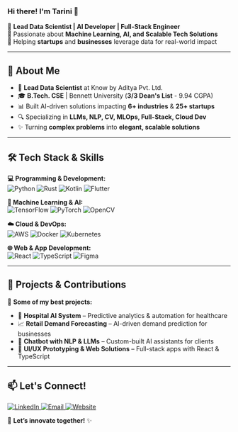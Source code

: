 ### Hi there! I'm Tarini 👋

🚀 **Lead Data Scientist | AI Developer | Full-Stack Engineer**  
🔬 Passionate about **Machine Learning, AI, and Scalable Tech Solutions**  
🎯 Helping **startups** and **businesses** leverage data for real-world impact  

---

## 🚀 About Me
- 💼 **Lead Data Scientist** at Know by Aditya Pvt. Ltd.
- 🎓 **B.Tech. CSE** | Bennett University (**3/3 Dean's List** - 9.94 CGPA)
- 📊 Built AI-driven solutions impacting **6+ industries** & **25+ startups**
- 🔍 Specializing in **LLMs, NLP, CV, MLOps, Full-Stack, Cloud Dev**
- ✨ Turning **complex problems** into **elegant, scalable solutions**

---

## 🛠️ Tech Stack & Skills

**💻 Programming & Development:**  
![Python](https://img.shields.io/badge/Python-3670A0?style=for-the-badge&logo=python&logoColor=white)
![Rust](https://img.shields.io/badge/Rust-000000?style=for-the-badge&logo=rust&logoColor=white)
![Kotlin](https://img.shields.io/badge/Kotlin-0095D5?style=for-the-badge&logo=kotlin&logoColor=white)
![Flutter](https://img.shields.io/badge/Flutter-02569B?style=for-the-badge&logo=flutter&logoColor=white)

**🧠 Machine Learning & AI:**  
![TensorFlow](https://img.shields.io/badge/TensorFlow-FF6F00?style=for-the-badge&logo=tensorflow&logoColor=white)
![PyTorch](https://img.shields.io/badge/PyTorch-EE4C2C?style=for-the-badge&logo=pytorch&logoColor=white)
![OpenCV](https://img.shields.io/badge/OpenCV-5C3EE8?style=for-the-badge&logo=opencv&logoColor=white)

**☁️ Cloud & DevOps:**  
![AWS](https://img.shields.io/badge/AWS-232F3E?style=for-the-badge&logo=amazon-aws&logoColor=white)
![Docker](https://img.shields.io/badge/Docker-2496ED?style=for-the-badge&logo=docker&logoColor=white)
![Kubernetes](https://img.shields.io/badge/Kubernetes-326CE5?style=for-the-badge&logo=kubernetes&logoColor=white)

**🌐 Web & App Development:**  
![React](https://img.shields.io/badge/React-61DAFB?style=for-the-badge&logo=react&logoColor=black)
![TypeScript](https://img.shields.io/badge/TypeScript-3178C6?style=for-the-badge&logo=typescript&logoColor=white)
![Figma](https://img.shields.io/badge/Figma-F24E1E?style=for-the-badge&logo=figma&logoColor=white)

---

## 📌 Projects & Contributions
🌟 **Some of my best projects:**
- 🏥 **Hospital AI System** – Predictive analytics & automation for healthcare
- 📈 **Retail Demand Forecasting** – AI-driven demand prediction for businesses
- 🤖 **Chatbot with NLP & LLMs** – Custom-built AI assistants for clients
- 🎨 **UI/UX Prototyping & Web Solutions** – Full-stack apps with React & TypeScript

---

## 📫 Let's Connect!

<p align="left">
  <a href="https://www.linkedin.com/in/tarini-pathak" target="_blank">
    <img src="https://img.shields.io/badge/LinkedIn-0077B5?style=for-the-badge&logo=linkedin&logoColor=white" alt="LinkedIn" />
  </a>
  <a href="mailto:contact@tarinipathak.com">
    <img src="https://img.shields.io/badge/Email-D14836?style=for-the-badge&logo=gmail&logoColor=white" alt="Email" />
  </a>
  <a href="https://www.tarinipathak.com" target="_blank">
    <img src="https://img.shields.io/badge/Portfolio-Visit%20Now-0A66C2?style=for-the-badge&logo=google-chrome&logoColor=white" alt="Website" />
  </a>
</p>

🚀 **Let’s innovate together!** ✨
